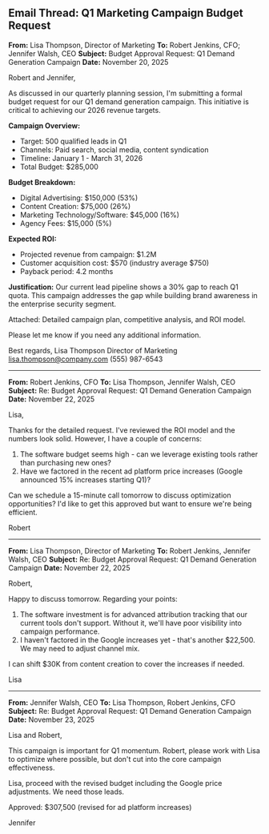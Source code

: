 ## Email Thread: Q1 Marketing Campaign Budget Request

**From:** Lisa Thompson, Director of Marketing
**To:** Robert Jenkins, CFO; Jennifer Walsh, CEO
**Subject:** Budget Approval Request: Q1 Demand Generation Campaign
**Date:** November 20, 2025

Robert and Jennifer,

As discussed in our quarterly planning session, I'm submitting a formal budget request for our Q1 demand generation campaign. This initiative is critical to achieving our 2026 revenue targets.

**Campaign Overview:**
- Target: 500 qualified leads in Q1
- Channels: Paid search, social media, content syndication
- Timeline: January 1 - March 31, 2026
- Total Budget: $285,000

**Budget Breakdown:**
- Digital Advertising: $150,000 (53%)
- Content Creation: $75,000 (26%)
- Marketing Technology/Software: $45,000 (16%)
- Agency Fees: $15,000 (5%)

**Expected ROI:**
- Projected revenue from campaign: $1.2M
- Customer acquisition cost: $570 (industry average $750)
- Payback period: 4.2 months

**Justification:**
Our current lead pipeline shows a 30% gap to reach Q1 quota. This campaign addresses the gap while building brand awareness in the enterprise security segment.

Attached: Detailed campaign plan, competitive analysis, and ROI model.

Please let me know if you need any additional information.

Best regards,
Lisa Thompson
Director of Marketing
lisa.thompson@company.com
(555) 987-6543

---

**From:** Robert Jenkins, CFO
**To:** Lisa Thompson, Jennifer Walsh, CEO
**Subject:** Re: Budget Approval Request: Q1 Demand Generation Campaign
**Date:** November 22, 2025

Lisa,

Thanks for the detailed request. I've reviewed the ROI model and the numbers look solid. However, I have a couple of concerns:

1. The software budget seems high - can we leverage existing tools rather than purchasing new ones?
2. Have we factored in the recent ad platform price increases (Google announced 15% increases starting Q1)?

Can we schedule a 15-minute call tomorrow to discuss optimization opportunities? I'd like to get this approved but want to ensure we're being efficient.

Robert

---

**From:** Lisa Thompson, Director of Marketing
**To:** Robert Jenkins, Jennifer Walsh, CEO
**Subject:** Re: Budget Approval Request: Q1 Demand Generation Campaign
**Date:** November 22, 2025

Robert,

Happy to discuss tomorrow. Regarding your points:

1. The software investment is for advanced attribution tracking that our current tools don't support. Without it, we'll have poor visibility into campaign performance.
2. I haven't factored in the Google increases yet - that's another $22,500. We may need to adjust channel mix.

I can shift $30K from content creation to cover the increases if needed.

Lisa

---

**From:** Jennifer Walsh, CEO
**To:** Lisa Thompson, Robert Jenkins, CFO
**Subject:** Re: Budget Approval Request: Q1 Demand Generation Campaign
**Date:** November 23, 2025

Lisa and Robert,

This campaign is important for Q1 momentum. Robert, please work with Lisa to optimize where possible, but don't cut into the core campaign effectiveness.

Lisa, proceed with the revised budget including the Google price adjustments. We need those leads.

Approved: $307,500 (revised for ad platform increases)

Jennifer

